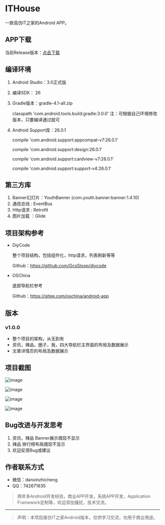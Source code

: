 
# ITHouse

一款高仿IT之家的Android APP。

## APP下载

当前Release版本：[点击下载](https://github.com/danxinzhicheng/IThouse/blob/master/app/release/app-release.apk?raw=true)

## 编译环境

1. Android Studio：3.0正式版
2. 编译SDK： 26
3. Gradle版本：gradle-4.1-all.zip

   classpath 'com.android.tools.build:gradle:3.0.0'
   注：可根据自己环境修改版本，只要编译通过就可

4. Android Support库：26.0.1

    compile 'com.android.support:appcompat-v7:26.0.1'

    compile 'com.android.support:design:26.0.1'

    compile 'com.android.support:cardview-v7:26.0.1'

    compile 'com.android.support:support-v4:26.0.1'


## 第三方库

1. Banner幻灯片：YouthBanner  (com.youth.banner:banner:1.4.10)
2. 通信总线 : EventBus
3. Http请求 : Retrofit
4. 图片加载 ：Glide

## 项目架构参考
- DiyCode

  整个项目结构，包括组件化，http请求，列表刷新等等

  Github：https://github.com/GcsSloop/diycode


- OSChina

  底部导航栏参考

  Github：https://gitee.com/oschina/android-app

## 版本

### v1.0.0
- 整个项目的架构，从无到有
- 资讯，辣品，圈子，我，四大导航栏主界面的布局及数据展示
- 文章详情页的布局及数据展示

## 项目截图
![image](https://raw.githubusercontent.com/danxinzhicheng/IThouse/master/Screenshots/Screenshot_1.png)


![image](https://raw.githubusercontent.com/danxinzhicheng/IThouse/master/Screenshots/Screenshot_2.png)


![image](https://raw.githubusercontent.com/danxinzhicheng/IThouse/master/Screenshots/Screenshot_3.png)


![image](https://raw.githubusercontent.com/danxinzhicheng/IThouse/master/Screenshots/Screenshot_4.png)

## Bug改进与开发思考
1. 资讯，辣品 Banner展示偶现不显示
2. 辣品 排行榜布局偶现不显示
3. 欢迎反馈Bug或建议

## 作者联系方式
- 微信：danxinzhicheng
- QQ：742671635
> 两年多Android开发经验，商业APP开发，系统APP开发，Application Framework定制等，欢迎添加骚扰，技术交流。

****
> 声明：本项目属仿IT之家Android版本，仅供学习交流，勿用于商业用途。
